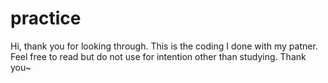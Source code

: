 # practice
Hi, thank you for looking through. This is the coding I done with my patner. 
Feel free to read but do not use for intention other than studying.
Thank you~
